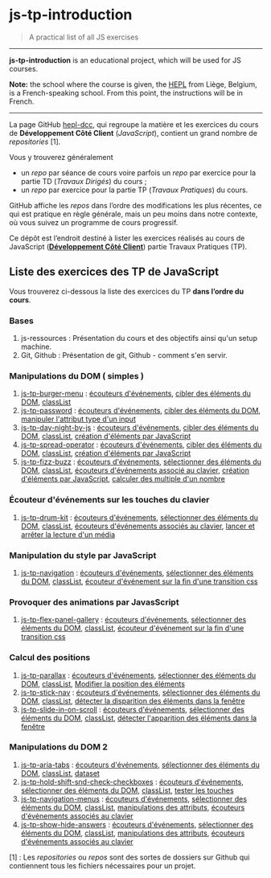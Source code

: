 # js-tp-introduction

> A practical list of all JS exercises

* * *

**js-tp-introduction** is an educational project, which will be used for JS courses.

**Note:** the school where the course is given, the [HEPL](http://www.provincedeliege.be/hauteecole) from Liège, Belgium, is a French-speaking school. From this point, the instructions will be in French.

* * *

La page GitHub [hepl-dcc](https://github.com/hepl-dcc), qui regroupe la matière et les exercices du cours de **Développement Côté Client** (*JavaScript*), contient un grand nombre de *repositories* [1].

Vous y trouverez généralement
- un *repo* par séance de cours voire parfois un *repo* par exercice pour la partie TD (*Travaux Dirigés*) du cours ;
- un *repo* par exercice pour la partie TP (*Travaux Pratiques*) du cours.

GitHub affiche les *repos* dans l’ordre des modifications les plus récentes, ce qui est pratique en règle générale, mais un peu moins dans notre contexte, où vous suivez un programme de cours progressif.

Ce dépôt est l’endroit destiné à lister les exercices réalisés au cours de JavaScript ([**Développement Côté Client**](https://github.com/hepl-dcc)) partie Travaux Pratiques (TP).

## Liste des exercices des TP de JavaScript

Vous trouverez ci-dessous la liste des exercices du TP **dans l’ordre du cours**.

### Bases

1. js-ressources : Présentation du cours et des objectifs ainsi qu'un setup machine. 
2. Git, Github : Présentation de git, Github - comment s'en servir. 

### Manipulations du DOM ( simples )

1. [js-tp-burger-menu](https://github.com/hepl-dcc/js-tp-burger-menu) :  [écouteurs d'événements](https://developer.mozilla.org/fr/docs/Web/API/EventTarget/addEventListener), [cibler des éléments du DOM](https://developer.mozilla.org/fr/docs/Web/API/Document/querySelector), [classList](https://developer.mozilla.org/fr/docs/Web/API/Element/classList)
2. [js-tp-password](https://github.com/hepl-dcc/js-tp-password) : [écouteurs d'événements](https://developer.mozilla.org/fr/docs/Web/API/EventTarget/addEventListener), [cibler des éléments du DOM](https://developer.mozilla.org/fr/docs/Web/API/Document/querySelector), [manipuler l'attribut type d'un input](https://developer.mozilla.org/fr/docs/Web/API/HTMLInputElement)
3. [js-tp-day-night-by-js](https://github.com/hepl-dcc/js-tp-day-night-by-js) :  [écouteurs d'événements](https://developer.mozilla.org/fr/docs/Web/API/EventTarget/addEventListener), [cibler des éléments du DOM](https://developer.mozilla.org/fr/docs/Web/API/Document/querySelector), [classList](https://developer.mozilla.org/fr/docs/Web/API/Element/classList), [création d'éléments par JavaScript](https://developer.mozilla.org/fr/docs/Web/API/Document/createElement)
4. [js-tp-spread-operator](https://github.com/hepl-dcc/js-tp-spread-operator) :  [écouteurs d'événements](https://developer.mozilla.org/fr/docs/Web/API/EventTarget/addEventListener), [cibler des éléments du DOM](https://developer.mozilla.org/fr/docs/Web/API/Document/querySelector), [classList](https://developer.mozilla.org/fr/docs/Web/API/Element/classList), [création d'éléments par JavaScript](https://developer.mozilla.org/fr/docs/Web/API/Document/createElement)
5. [js-tp-fizz-buzz](https://github.com/hepl-dcc/js-tp-fizz-buzz) :  [écouteurs d'événements](https://developer.mozilla.org/fr/docs/Web/API/EventTarget/addEventListener), [sélectionner des éléments du DOM](https://developer.mozilla.org/fr/docs/Web/API/Document/querySelector), [classList](https://developer.mozilla.org/fr/docs/Web/API/Element/classList), [écouteurs d'événements associé au clavier](https://developer.mozilla.org/fr/docs/Web/API/Element/keydown_event), [création d'éléments par JavaScript](https://developer.mozilla.org/fr/docs/Web/API/Document/createElement), [calculer des multiple d'un nombre](https://developer.mozilla.org/fr/docs/Web/JavaScript/Reference/Opérateurs/Opérateurs_arithmétiques)

### Écouteur d'événements sur les touches du clavier

1. [js-tp-drum-kit](https://github.com/hepl-dcc/js-tp-drum-kit) : [écouteurs d'événements](https://developer.mozilla.org/fr/docs/Web/API/EventTarget/addEventListener), [sélectionner des éléments du DOM](https://developer.mozilla.org/fr/docs/Web/API/Document/querySelector), [classList](https://developer.mozilla.org/fr/docs/Web/API/Element/classList), [écouteurs d'événements associés au clavier](https://developer.mozilla.org/fr/docs/Web/API/Element/keydown_event), [lancer et arrêter la lecture d'un média](https://developer.mozilla.org/fr/docs/Web/API/HTMLMediaElement/play)

### Manipulation du style par JavaScript

1. [js-tp-navigation](https://github.com/hepl-dcc/js-tp-navigation) :  [écouteurs d'événements](https://developer.mozilla.org/fr/docs/Web/API/EventTarget/addEventListener), [sélectionner des éléments du DOM](https://developer.mozilla.org/fr/docs/Web/API/Document/querySelector), [classList](https://developer.mozilla.org/fr/docs/Web/API/Element/classList), [écouteur d'événement sur la fin d'une transition css](https://developer.mozilla.org/fr/docs/Web/Events/transitionend)

### Provoquer des animations par JavasScript

1. [js-tp-flex-panel-gallery](https://github.com/hepl-dcc/js-tp-flex-panel) : [écouteurs d'événements](https://developer.mozilla.org/fr/docs/Web/API/EventTarget/addEventListener), [sélectionner des éléments du DOM](https://developer.mozilla.org/fr/docs/Web/API/Document/querySelector), [classList](https://developer.mozilla.org/fr/docs/Web/API/Element/classList), [écouteur d'événement sur la fin d'une transition css](https://developer.mozilla.org/fr/docs/Web/Events/transitionend)

### Calcul des positions

1. [js-tp-parallax](https://github.com/hepl-dcc/js-tp-parallax) :  [écouteurs d'événements](https://developer.mozilla.org/fr/docs/Web/API/EventTarget/addEventListener), [sélectionner des éléments du DOM](https://developer.mozilla.org/fr/docs/Web/API/Document/querySelector), [classList](https://developer.mozilla.org/fr/docs/Web/API/Element/classList), [Modifier la position des éléments]()
2. [js-tp-stick-nav](https://github.com/hepl-dcc/js-tp-stick-nav) : [écouteurs d'événements](https://developer.mozilla.org/fr/docs/Web/API/EventTarget/addEventListener), [sélectionner des éléments du DOM](https://developer.mozilla.org/fr/docs/Web/API/Document/querySelector), [classList](https://developer.mozilla.org/fr/docs/Web/API/Element/classList), [détecter la disparition des éléments dans la fenêtre](https://developer.mozilla.org/fr/docs/Web/API/HTMLElement/offsetTop)
3. [js-tp-slide-in-on-scroll](https://github.com/hepl-dcc/js-tp-slide-in-on-scroll) :  [écouteurs d'événements](https://developer.mozilla.org/fr/docs/Web/API/EventTarget/addEventListener), [sélectionner des éléments du DOM](https://developer.mozilla.org/fr/docs/Web/API/Document/querySelector), [classList](https://developer.mozilla.org/fr/docs/Web/API/Element/classList), [détecter l'apparition des éléments dans la fenêtre](https://developer.mozilla.org/fr/docs/Web/API/HTMLElement/offsetTop)

### Manipulations du DOM 2

1. [js-tp-aria-tabs](https://github.com/hepl-dcc/js-tp-aria-tabs) : [écouteurs d'événements](https://developer.mozilla.org/fr/docs/Web/API/EventTarget/addEventListener), [sélectionner des éléments du DOM](https://developer.mozilla.org/fr/docs/Web/API/Document/querySelector), [classList](https://developer.mozilla.org/fr/docs/Web/API/Element/classList), [dataset](https://developer.mozilla.org/fr/docs/Web/API/HTMLElement/dataset)
2. [js-tp-hold-shift-snd-check-checkboxes](https://github.com/hepl-dcc/js-tp-hold-shift-snd-check-checkboxes) : [écouteurs d'événements](https://developer.mozilla.org/fr/docs/Web/API/EventTarget/addEventListener), [sélectionner des éléments du DOM](https://developer.mozilla.org/fr/docs/Web/API/Document/querySelector), [classList](https://developer.mozilla.org/fr/docs/Web/API/Element/classList), [tester les touches](https://developer.mozilla.org/fr/docs/Web/API/TouchEvent/shiftKey)
3. [js-tp-navigation-menus](https://github.com/hepl-dcc/js-tp-navigation-menus) : [écouteurs d'événements](https://developer.mozilla.org/fr/docs/Web/API/EventTarget/addEventListener), [sélectionner des éléments du DOM](https://developer.mozilla.org/fr/docs/Web/API/Document/querySelector), [classList](https://developer.mozilla.org/fr/docs/Web/API/Element/classList), [manipulations des attributs](https://developer.mozilla.org/fr/docs/Web/API/Element/setAttribute), [écouteurs d'événements associés au clavier](https://developer.mozilla.org/fr/docs/Web/API/Element/keydown_event)
4. [js-tp-show-hide-answers](https://github.com/hepl-dcc/js-tp-show-hide-answers) : [écouteurs d'événements](https://developer.mozilla.org/fr/docs/Web/API/EventTarget/addEventListener), [sélectionner des éléments du DOM](https://developer.mozilla.org/fr/docs/Web/API/Document/querySelector), [classList](https://developer.mozilla.org/fr/docs/Web/API/Element/classList), [manipulations des attributs](https://developer.mozilla.org/fr/docs/Web/API/Element/setAttribute), [écouteurs d'événements associés au clavier](https://developer.mozilla.org/fr/docs/Web/API/Element/keydown_event)



[1] : Les *repositories* ou *repos* sont des sortes de dossiers sur Github qui contiennent tous les fichiers nécessaires pour un projet.